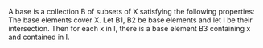 A base is a collection B of subsets of X satisfying the following properties:
The base elements cover X.
Let B1, B2 be base elements and let I be their intersection. Then for each x in I, there is a base element B3 containing x and contained in I.